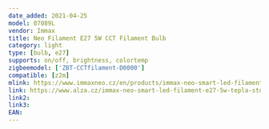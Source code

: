 ```yaml
---
date_added: 2021-04-25
model: 07089L
vendor: Immax
title: Neo Filament E27 5W CCT Filament Bulb
category: light
type: [bulb, e27]
supports: on/off, brightness, colortemp
zigbeemodel: ['ZBT-CCTfilament-D0000']
compatible: [z2m]
mlink: https://www.immaxneo.cz/en/products/immax-neo-smart-led-filament-e27-5w-warm-natural-cold-white-dimmable-zigbee-3-0/
link: https://www.alza.cz/immax-neo-smart-led-filament-e27-5w-tepla-studena-bila-stmivatelna-zigbee-3-0-d5653212.htm
link2: 
link3: 
EAN:
---
```

